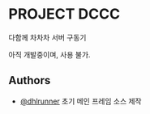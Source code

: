 # PROJECT DCCC

다함께 차차차 서버 구동기

아직 개발중이며, 사용 불가.

## Authors

- [@dhlrunner](https://github.com/dhlrunner) 초기 메인 프레임 소스 제작
